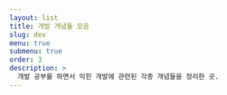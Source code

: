 ```yaml
---
layout: list
title: 개발 개념들 모음
slug: dev
menu: true
submenu: true
order: 3
description: >
  개발 공부를 하면서 익힌 개발에 관련된 각종 개념들을 정리한 곳. 
---
```

